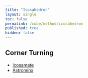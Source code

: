 ```yaml
---
title: "Icosahedron"
layout: single
toc: false
permalink: /cube/method/icosahedron
published: true
hidden: false
---
```


<head>
  <base target="_self">
</head>



## Corner Turning

- [Icosamate](/cube/method/icosahedron/corner_turning/icosamate)
- [Astrominx](/cube/method/icosahedron/corner_turning/astrominx)
